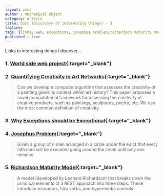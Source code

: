 ```yaml
---
layout: post
author : Mechanical Object
category: Article
title: DoIt (Discovery of interesting things) - 3
tagline: 
tags: [links, web, exceptions, josephus problem,richardson maturity model]
published : true
--- 
```

Links to interesting things I discover...

<!--more-->

### 1. [World side web project](http://line-mode.cern.ch/www/hypertext/WWW/TheProject.html){:target="_blank"}

### 2. [Quantifying Creativity in Art Networks](https://arxiv.org/abs/1506.00711){:target="_blank"}

>Can we develop a computer algorithm that assesses the creativity of a painting given 
>its context within art history? This paper proposes a novel computational framework for 
>assessing the creativity of creative products, such as paintings, sculptures, poetry, etc. We use the most common definition of creativity

### 3. [Why Exceptions should be Exceptional](http://mattwarren.org/2016/12/20/Why-Exceptions-should-be-Exceptional/){:target="_blank"}

### 4. [Josephus Problem](http://mathworld.wolfram.com/JosephusProblem.html){:target="_blank"}

>Given a group of n men arranged in a circle under the edict that every mth man will be executed 
>going around the circle until only one remains

### 5. [Richardson Maturity Model](https://martinfowler.com/articles/richardsonMaturityModel.html){:target="_blank"}

> A model (developed by Leonard Richardson) that breaks down the principal elements of a REST 
> approach into three steps. These introduce resources, http verbs, and hypermedia controls. 
